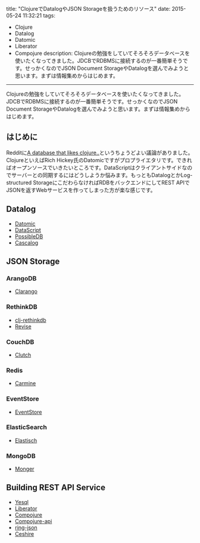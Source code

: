 title: "ClojureでDatalogやJSON Storageを扱うためのリソース"
date: 2015-05-24 11:32:21
tags:
 - Clojure
 - Datalog
 - Datomic
 - Liberator
 - Compojure
description: Clojureの勉強をしていてそろそろデータベースを使いたくなってきました。JDCBでRDBMSに接続するのが一番簡単そうです。せっかくなのでJSON Document StorageやDatalogを選んでみようと思います。まずは情報集めからはじめます。
---

Clojureの勉強をしていてそろそろデータベースを使いたくなってきました。JDCBでRDBMSに接続するのが一番簡単そうです。せっかくなのでJSON Document StorageやDatalogを選んでみようと思います。まずは情報集めからはじめます。

<!-- more -->

## はじめに

Redditに[A database that likes clojure..](https://www.reddit.com/r/Clojure/comments/2zmqg8/a_database_that_likes_clojure/)というちょうどよい議論がありました。ClojureといえばRich Hickey氏のDatomicですがプロプライエタリです。できればオープンソースでいきたいところです。DataScriptはクライアントサイドなのでサーバーとの同期するにはどうしようか悩みます。もっともDatalogとかLog-structured StorageにこだわらなければRDBをバックエンドにしてREST APIでJSONを返すWebサービスを作ってしまった方が楽な感じです。

## Datalog

* [Datomic](http://www.datomic.com/)
* [DataScript](https://github.com/tonsky/datascript)
* [PossibleDB](https://github.com/runexec/possibledb)
* [Cascalog](https://github.com/nathanmarz/cascalog)

## JSON Storage

### ArangoDB

* [Clarango](https://github.com/edlich/clarango)

### RethinkDB

* [clj-rethinkdb](https://github.com/apa512/clj-rethinkdb)
* [Revise](https://github.com/bitemyapp/revise)

### CouchDB

* [Clutch](https://github.com/clojure-clutch/clutch)

### Redis

* [Carmine](https://github.com/ptaoussanis/carmine)

### EventStore

* [EventStore](https://github.com/EventStore/EventStore)

### ElasticSearch

* [Elastisch](http://clojureelasticsearch.info/)

### MongoDB

* [Monger](https://github.com/michaelklishin/monger)

## Building REST API Service

* [Yesql](https://github.com/krisajenkins/yesql)
* [Liberator](https://github.com/clojure-liberator/liberator)
* [Compojure](https://github.com/weavejester/compojure)
* [Compojure-api](https://github.com/metosin/compojure-api)
* [ring-json](https://github.com/ring-clojure/ring-json)
* [Ceshire](https://github.com/dakrone/cheshire)

